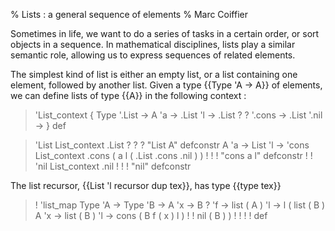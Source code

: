 % Lists : a general sequence of elements
% Marc Coiffier

Sometimes in life, we want to do a series of tasks in a certain order,
or sort objects in a sequence. In mathematical disciplines, lists play
a similar semantic role, allowing us to express sequences of related
elements.

The simplest kind of list is either an empty list, or a list
containing one element, followed by another list. Given a type {{Type
'A -> A}} of elements, we can define lists of type {{A}} in
the following context :

> 'List_context {
>   Type '.List ->
>   A 'a -> .List 'l -> .List ? ? '.cons ->
>   .List '.nil -> } def

> 'List List_context .List ? ? ? "List A" defconstr
> A 'a -> List 'l -> 'cons List_context .cons ( a l ( .List .cons .nil ) ) ! ! ! "cons a l" defconstr ! !
> 'nil List_context .nil ! ! ! "nil" defconstr

The list recursor, {{List 'l recursor dup tex}}, has type {{type tex}}

> !
> 'list_map Type 'A -> Type 'B -> A 'x -> B ? 'f -> list ( A ) 'l ->
>    l (
>      list ( B ) 
>      A 'x -> list ( B ) 'l -> cons ( B f ( x ) l ) ! !
>      nil ( B )
>    ) ! ! ! ! def

